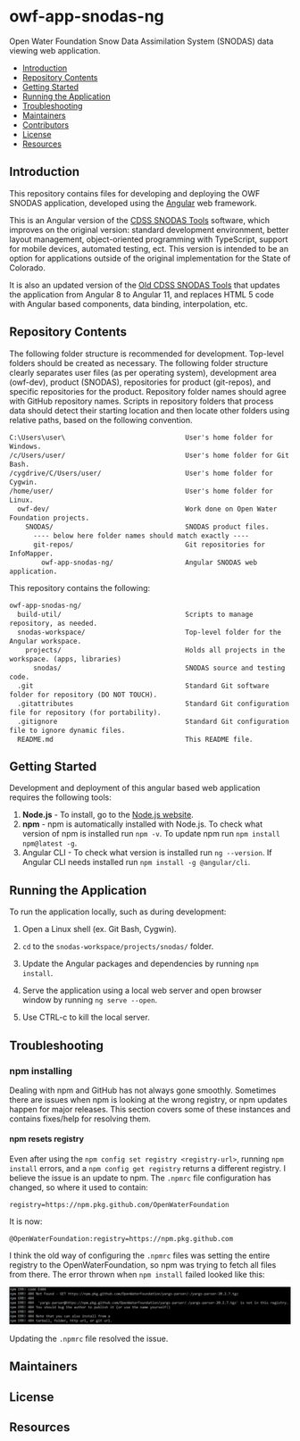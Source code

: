 # owf-app-snodas-ng #

Open Water Foundation Snow Data Assimilation System (SNODAS) data viewing web application.

* [Introduction](#introduction)
* [Repository Contents](#repository-contents)
* [Getting Started](#getting-started)
* [Running the Application](#running-the-application)
* [Troubleshooting](#troubleshooting)
* [Maintainers](#maintainers)
* [Contributors](#contributors)
* [License](#license)
* [Resources](#resources)

## Introduction ##

This repository contains files for developing and deploying the OWF SNODAS application,
developed using the [Angular](https://angular.io/) web framework.

This is an Angular version of the
[CDSS SNODAS Tools](https://github.com/OpenWaterFoundation/cdss-app-snodas-tools)
software, which improves on the original version: standard development environment, better
layout management, object-oriented programming with TypeScript, support for mobile devices,
automated testing, ect. This version is intended to be an option for applications outside of the
original implementation for the State of Colorado.

It is also an updated version of the
[Old CDSS SNODAS Tools](https://github.com/OpenWaterFoundation/owf-app-snodas-old-ng)
that updates the application from Angular 8 to Angular 11, and replaces HTML 5 code with Angular
based components, data binding, interpolation, etc.

## Repository Contents ##

The following folder structure is recommended for development. Top-level folders should be
created as necessary. The following folder structure clearly separates user files (as per
operating system), development area (owf-dev), product (SNODAS), repositories for product
(git-repos), and specific repositories for the product. Repository folder names should agree
with GitHub repository names. Scripts in repository folders that process data should detect
their starting location and then locate other folders using relative paths, based on the
following convention.

```
C:\Users\user\                              User's home folder for Windows.
/c/Users/user/                              User's home folder for Git Bash.
/cygdrive/C/Users/user/                     User's home folder for Cygwin.
/home/user/                                 User's home folder for Linux.
  owf-dev/                                  Work done on Open Water Foundation projects.
    SNODAS/                                 SNODAS product files.
      ---- below here folder names should match exactly ----
      git-repos/                            Git repositories for InfoMapper.
        owf-app-snodas-ng/                  Angular SNODAS web application.
```

This repository contains the following:

```
owf-app-snodas-ng/
  build-util/                               Scripts to manage repository, as needed.
  snodas-workspace/                         Top-level folder for the Angular workspace.
    projects/                               Holds all projects in the workspace. (apps, libraries)
      snodas/                               SNODAS source and testing code.
  .git                                      Standard Git software folder for repository (DO NOT TOUCH).
  .gitattributes                            Standard Git configuration file for repository (for portability).
  .gitignore                                Standard Git configuration file to ignore dynamic files.
  README.md                                 This README file.
```

## Getting Started ##

Development and deployment of this angular based web application requires the following tools:

1. **Node.js** - To install, go to the [Node.js website](https://nodejs.org).
2. **npm** - npm is automatically installed with Node.js. To check what version of npm is
installed run `npm -v`. To update npm run `npm install npm@latest -g`.
3. Angular CLI - To check what version is installed run `ng --version`. If Angular CLI needs
installed run `npm install -g @angular/cli`.

## Running the Application ##

To run the application locally, such as during development:

1. Open a Linux shell (ex. Git Bash, Cygwin).

2. `cd` to the `snodas-workspace/projects/snodas/` folder.

3. Update the Angular packages and dependencies by running `npm install`.
   
4. Serve the application using a local web server and open browser window by running
`ng serve --open`. 

5. Use CTRL-c to kill the local server.

## Troubleshooting ##

### npm installing ##

Dealing with npm and GitHub has not always gone smoothly. Sometimes there are issues
when npm is looking at the wrong registry, or npm updates happen for major releases.
This section covers some of these instances and contains fixes/help for resolving them.

#### npm resets registry ####

Even after using the `npm config set registry <registry-url>`, running `npm install` errors,
and a `npm config get registry` returns a different registry. I believe the issue is an update
to npm. The `.npmrc` file configuration has changed, so where it used to contain:

```npm config
registry=https://npm.pkg.github.com/OpenWaterFoundation
```

It is now:

```npm config
@OpenWaterFoundation:registry=https://npm.pkg.github.com
```

I think the old way of configuring the `.npmrc` files was setting the entire registry to
the OpenWaterFoundation, so npm was trying to fetch all files from there. The error thrown
when `npm install` failed looked like this:

![npm install registry error](docs/images/npm-install-registry-error.png)

Updating the `.npmrc` file resolved the issue.

## Maintainers ##



## License ##



## Resources ##

